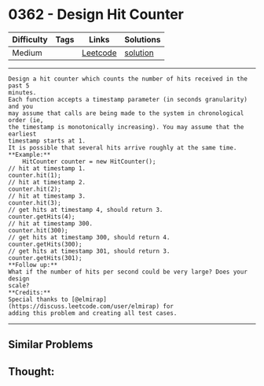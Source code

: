# 0362 - Design Hit Counter

Difficulty  | Tags | Links | Solutions
----------- | ---- | ----- | -----
Medium |  | [Leetcode](https://leetcode.com/problems/design-hit-counter) | [solution](https://leetcode.com/problems/design-hit-counter/solution/)


-----------

```
Design a hit counter which counts the number of hits received in the past 5
minutes.
Each function accepts a timestamp parameter (in seconds granularity) and you
may assume that calls are being made to the system in chronological order (ie,
the timestamp is monotonically increasing). You may assume that the earliest
timestamp starts at 1.
It is possible that several hits arrive roughly at the same time.
**Example:**
    HitCounter counter = new HitCounter();
// hit at timestamp 1.
counter.hit(1);
// hit at timestamp 2.
counter.hit(2);
// hit at timestamp 3.
counter.hit(3);
// get hits at timestamp 4, should return 3.
counter.getHits(4);
// hit at timestamp 300.
counter.hit(300);
// get hits at timestamp 300, should return 4.
counter.getHits(300);
// get hits at timestamp 301, should return 3.
counter.getHits(301); 
**Follow up:**
What if the number of hits per second could be very large? Does your design
scale?
**Credits:**
Special thanks to [@elmirap](https://discuss.leetcode.com/user/elmirap) for
adding this problem and creating all test cases.
```

-----------


## Similar Problems




## Thought:
